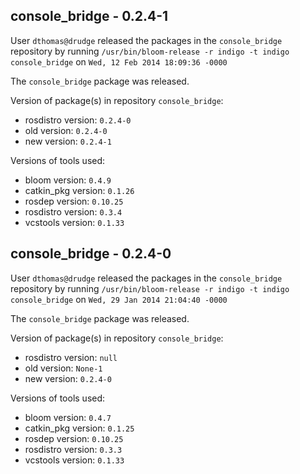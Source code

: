 ## console_bridge - 0.2.4-1

User `dthomas@drudge` released the packages in the `console_bridge` repository by running `/usr/bin/bloom-release -r indigo -t indigo console_bridge` on `Wed, 12 Feb 2014 18:09:36 -0000`

The `console_bridge` package was released.

Version of package(s) in repository `console_bridge`:
- rosdistro version: `0.2.4-0`
- old version: `0.2.4-0`
- new version: `0.2.4-1`

Versions of tools used:
- bloom version: `0.4.9`
- catkin_pkg version: `0.1.26`
- rosdep version: `0.10.25`
- rosdistro version: `0.3.4`
- vcstools version: `0.1.33`


## console_bridge - 0.2.4-0

User `dthomas@drudge` released the packages in the `console_bridge` repository by running `/usr/bin/bloom-release -r indigo -t indigo console_bridge` on `Wed, 29 Jan 2014 21:04:40 -0000`

The `console_bridge` package was released.

Version of package(s) in repository `console_bridge`:
- rosdistro version: `null`
- old version: `None-1`
- new version: `0.2.4-0`

Versions of tools used:
- bloom version: `0.4.7`
- catkin_pkg version: `0.1.25`
- rosdep version: `0.10.25`
- rosdistro version: `0.3.3`
- vcstools version: `0.1.33`


